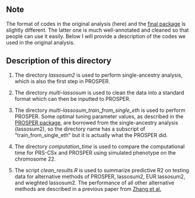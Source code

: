 ## Note

The format of codes in the original analysis (here) and the [final package](https://github.com/Jingning-Zhang/PROSPER) is slightly different. The latter one is much well-annotated and cleaned so that people can use it easily. Below I will provide a description of the codes we used in the original analysis.

## Description of this directory

1. The directory *lassosum2* is used to perform single-ancestry analysis, which is also the first step in PROSPER.

2. The directory *multi-lassosum* is used to clean the data into a standard format which can then be inputted to PROSPER.

3. The directory *multi-lassosum_train_from_single_eth* is used to perform PROSPER. Some optimal tuning parameter values, as described in the [PROSPER package](https://github.com/Jingning-Zhang/PROSPER), are borrowed from the single-ancestry analysis (lassosum2), so the directory name has a subscript of "train_from_single_eth" but it is actually what the PROSPER did.

4. The directory *computation_time* is used to compare the computational time for PRS-CSx and PROSPER using simulated phenotype on the chromosome 22. 

5. The script *clean_results.R* is used to summarize predictive R2 on testing data for alternative methods of PROSPER, lassosum2, EUR lassosum2, and wieghted lassosum2. The performance of all other alternative methods are described in a previous paper from [Zhang et al.](https://www.biorxiv.org/content/10.1101/2022.03.24.485519v5.abstract)

